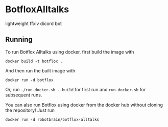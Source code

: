 # BotfloxAlltalks
lightweight ffxiv dicord bot

## Running
To run Botflox Alltalks using docker, first build the image with

`docker build -t botflox .`

And then run the built image with

`docker run -d botflox`

Or, run `./run-docker.sh --build` for first run and `run-docker.sh` for subsequent runs.

You can also run Botflox using docker from the docker hub without cloning the repository!
Just run

`docker run -d robotbrain/botflox-alltalks`

